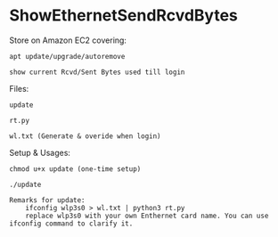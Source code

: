 # ShowEthernetSendRcvdBytes

Store on Amazon EC2 covering:

    apt update/upgrade/autoremove

    show current Rcvd/Sent Bytes used till login


Files:

    update

    rt.py

    wl.txt (Generate & overide when login)



Setup & Usages:

    chmod u+x update (one-time setup)

    ./update

    Remarks for update:
        ifconfig wlp3s0 > wl.txt | python3 rt.py
        replace wlp3s0 with your own Enthernet card name. You can use ifconfig command to clarify it.
